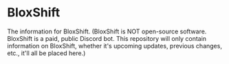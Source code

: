 # BloxShift
The information for BloxShift. (BloxShift is NOT open-source software. BloxShift is a paid, public Discord bot. This repository will only contain information on BloxShift, whether it's upcoming updates, previous changes, etc., it'll all be placed here.)
